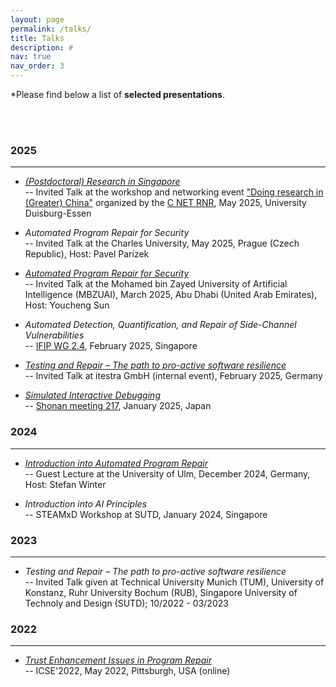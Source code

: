 ```yaml
---
layout: page
permalink: /talks/
title: Talks
description: #
nav: true
nav_order: 3
---
```


*Please find below a list of <b>selected presentations</b>.
<!--Note that the following does not include regular paper presentations at conferences and workshops. Check [here](/publications/) to find slides for such publications.*-->
<br><br>

<!--
## Upcoming
---
-->

### 2025
---

<!-- 2025-05-21 -->
* *[(Postdoctoral) Research in Singapore](/assets/pdf/2025_05_21_crnet_singapore-public.pdf)*<br>
-- Invited Talk at the workshop and networking event ["Doing research in (Greater) China"](https://www.cnetrnr.de/veranstaltungen/one-day-workshop-and-networking-event-for-stem-early-career-researchers-doing-research-in-greater-china/) organized by the [C NET RNR](https://www.cnetrnr.de/), May 2025, University Duisburg-Essen

<!-- 2025-05-15 -->
* *Automated Program Repair for Security*<br>
-- Invited Talk at the Charles University, May 2025, Prague (Czech Republic), Host: Pavel Parízek

<!-- 2025-03-03 -->
* *[Automated Program Repair for Security](/assets/pdf/2025_03_APR4Security.pdf)*<br>
-- Invited Talk at the Mohamed bin Zayed University of Artificial Intelligence (MBZUAI), March 2025, Abu Dhabi (United Arab Emirates), Host: Youcheng Sun

<!-- 2025-02-26 -->
* *Automated Detection, Quantification, and Repair of Side-Channel Vulnerabilities*<br>
-- [IFIP WG 2.4](https://www.ifip-wg24.org/), February 2025, Singapore

<!--
## Past
---
-->

<!-- 2025-02-21 -->
* *[Testing and Repair – The path to pro-active software resilience](/assets/pdf/2025_02_itestra.pdf)*<br>
-- Invited Talk at itestra GmbH (internal event), February 2025, Germany

<!-- 2025-02-21 -->
* *[Simulated Interactive Debugging](/assets/pdf/2025_01_Simulated-Interactive-Debugging.pdf)*<br>
-- [Shonan meeting 217](https://shonan.nii.ac.jp/seminars/217/), January 2025, Japan

### 2024
---

<!-- 2024-12-12 -->
* *[Introduction into Automated Program Repair](/assets/pdf/2024_12_IntroAPR.pdf)*<br>
-- Guest Lecture at the University of Ulm, December 2024, Germany, Host: Stefan Winter

<!-- 2024-01-17 -->
* *Introduction into AI Principles*<br>
-- STEAMxD Workshop at SUTD, January 2024, Singapore

### 2023
---

<!-- 2023-03-17 TUM,  2023-04-18 Konstanz, 2022-11-21 RUB, 2022-10-18 SUTD -->
* *Testing and Repair – The path to pro-active software resilience*<br>
-- Invited Talk given at Technical University Munich (TUM), University of Konstanz, Ruhr University Bochum (RUB), Singapore University of Technoly and Design (SUTD); 10/2022 - 03/2023

### 2022
---

* *[Trust Enhancement Issues in Program Repair](/assets/pdf/icse2022_noller_trustAPR_slides.pdf)*<br>
-- ICSE'2022, May 2022, Pittsburgh, USA (online)

    